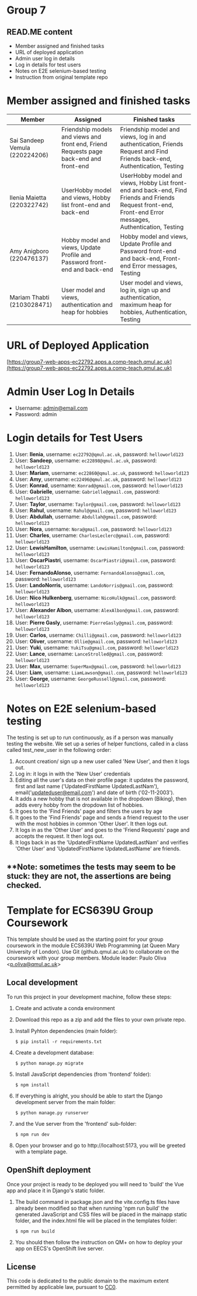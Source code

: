 # Group 7
## READ.ME content
- Member assigned and finished tasks
- URL of deployed application
- Admin user log in details
- Log in details for test users
- Notes on E2E selenium-based testing
- Instruction from original template repo
  
# Member assigned and finished tasks
| Member                         | Assigned                                                                                 | Finished tasks                                                                                       |
| ------------------------------ | ---------------------------------------------------------------------------------------- | ---------------------------------------------------------------------------------------------------- |
| Sai Sandeep Vemula (220224206) | Friendship models and views and front end, Friend Requests page back-end and front-end | Friendship model and views, log in and authentication, Friends Request and Find Friends back-end, Authentication, Testing   |
| Ilenia Maietta (220322742)     | UserHobby model and views, Hobby list front-end and back-end                           | UserHobby model and views, Hobby List front-end and back-end, Find Friends and Friends Request front-end, Front-end Error messages, Authentication, Testing |
| Amy Anigboro (220476137)       | Hobby model and views, Update Profile and Password front-end and back-end            | Hobby model and views, Update Profile and Password front-end and back-end, Front-end Error messages, Testing                        |
| Mariam Thabti (2103028471)     | User model and views, authentication and heap for hobbies                                | User model and views, log in, sign up and authentication, maximum heap for hobbies, Authentication, Testing                  |

# URL of Deployed Application
[https://group7-web-apps-ec22792.apps.a.comp-teach.qmul.ac.uk](https://group7-web-apps-ec22792.apps.a.comp-teach.qmul.ac.uk)

# Admin User Log In Details
- Username: admin@email.com
- Password: admin

# Login details for Test Users

1. User: **Ilenia**, username: `ec22792@qmul.ac.uk`, password: `helloworld123`
2. User: **Sandeep**, username: `ec22898@qmul.ac.uk`, password: `helloworld123`
3. User: **Mariam**, username: `ec22860@qmul.ac.uk`, password: `helloworld123`
4. User: **Amy**, username: `ec22496@qmul.ac.uk`, password: `helloworld123`
5. User: **Konrad**, username: `Konrad@gmail.com`, password: `helloworld123`
6. User: **Gabrielle**, username: `Gabrielle@gmail.com`, password: `helloworld123`
7. User: **Taylor**, username: `Taylor@gmail.com`, password: `helloworld123`
8. User: **Rahul**, username: `Rahul@gmail.com`, password: `helloworld123`
9. User: **Abdullah**, username: `Abdullah@gmail.com`, password: `helloworld123`
10. User: **Nora**, username: `Nora@gmail.com`, password: `helloworld123`
11. User: **Charles**, username: `CharlesLeclerc@gmail.com`, password: `helloworld123`
12. User: **LewisHamilton**, username: `LewisHamilton@gmail.com`, password: `helloworld123`
13. User: **OscarPiastri**, username: `OscarPiastri@gmail.com`, password: `helloworld123`
14. User: **FernandoAlonso**, username: `FernandoAlonso@gmail.com`, password: `helloworld123`
15. User: **LandoNorris**, username: `LandoNorris@gmail.com`, password: `helloworld123`
16. User: **Nico Hulkenberg**, username: `NicoHulk@gmail.com`, password: `helloworld123`
17. User: **Alexander Albon**, username: `AlexAlbon@gmail.com`, password: `helloworld123`
18. User: **Pierre Gasly**, username: `PierreGasly@gmail.com`, password: `helloworld123`
19. User: **Carlos**, username: `Chilli@gmail.com`, password: `helloworld123`
20. User: **Oliver**, username: `Ollie@gmail.com`, password: `helloworld123`
21. User: **Yuki**, username: `YukiTsu@gmail.com`, password: `helloworld123`
22. User: **Lance**, username: `LanceStrolled@gmail.com`, password: `helloworld123`
23. User: **Max**, username: `SuperMax@gmail.com`, password: `helloworld123`
24. User: **Liam**, username: `LiamLawson@gmail.com`, password: `helloworld123`
25. User: **George**, username: `GeorgeRussell@gmail.com`, password: `helloworld123`

# Notes on E2E selenium-based testing
The testing is set up to run continuously, as if a person was manually testing the website. We set up a series of helper functions, called in a class called test_new_user in the following order:
1. Account creation/ sign up a new user called 'New User', and then it logs out.
2. Log in: it logs in with the 'New User' credentials
3. Editing all the user's data on their profile page: it updates the password, first and last name ('UpdatedFirstName UpdatedLastNam'), email('updateduser@email.com') and date of birth ('02-11-2003').
4. It adds a new hobby that is not available in the dropdown (Biking), then adds every hobby from the dropdown list of hobbies.
5. It goes to the 'Find Friends' page and filters the users by age
6. It goes to the 'Find Friends' page and sends a friend request to the user with the most hobbies in common 'Other User'. It then logs out.
7. It logs in as the 'Other User' and goes to the 'Friend Requests' page and accepts the request. It then logs out.
8. It logs back in as the 'UpdatedFirstName UpdatedLastNam' and verifies 'Other User' and 'UpdatedFirstName UpdatedLastName' are friends.

**Note: sometimes the tests may seem to be stuck: they are not, the assertions are being checked.
--------------------------------------------------------------------------------------------------------------------------------------------------------------------------------
# Template for ECS639U Group Coursework

This template should be used as the starting point for your group coursework in the module ECS639U Web Programming (at Queen Mary University of London). Use Git (github.qmul.ac.uk) to collaborate on the coursework with your group members. Module leader: Paulo Oliva <[p.oliva@qmul.ac.uk](mailto:p.oliva@qmul.ac.uk)>

## Local development

To run this project in your development machine, follow these steps:

1. Create and activate a conda environment

2. Download this repo as a zip and add the files to your own private repo.

3. Install Pyhton dependencies (main folder):

   ```console
   $ pip install -r requirements.txt
   ```

4. Create a development database:

   ```console
   $ python manage.py migrate
   ```

5. Install JavaScript dependencies (from 'frontend' folder):

   ```console
   $ npm install
   ```

6. If everything is alright, you should be able to start the Django development server from the main folder:

   ```console
   $ python manage.py runserver
   ```

7. and the Vue server from the 'frontend' sub-folder:

   ```console
   $ npm run dev
   ```

8. Open your browser and go to http://localhost:5173, you will be greeted with a template page.

## OpenShift deployment

Once your project is ready to be deployed you will need to 'build' the Vue app and place it in Django's static folder.

1. The build command in package.json and the vite.config.ts files have already been modified so that when running 'npm run build' the generated JavaScript and CSS files will be placed in the mainapp static folder, and the index.html file will be placed in the templates folder:

   ```console
   $ npm run build
   ```

2. You should then follow the instruction on QM+ on how to deploy your app on EECS's OpenShift live server.

## License

This code is dedicated to the public domain to the maximum extent permitted by applicable law, pursuant to [CC0](http://creativecommons.org/publicdomain/zero/1.0/).
